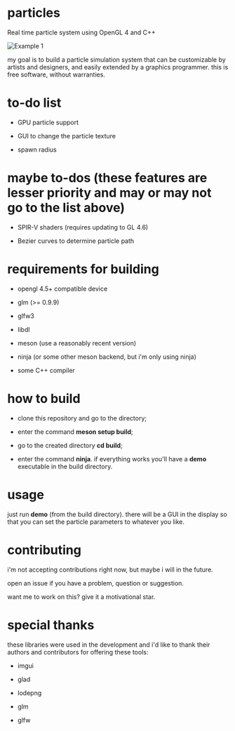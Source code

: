 # particles
Real time particle system using OpenGL 4 and C++

![Example 1](showcase/particle_example1.webp)
 
my goal is to build a particle simulation system that can be customizable by artists and designers, and easily extended by a graphics programmer. this is free software, without warranties.

# to-do list

- GPU particle support

- GUI to change the particle texture

- spawn radius

# maybe to-dos (these features are lesser priority and may or may not go to the list above)

- SPIR-V shaders (requires updating to GL 4.6)

- Bezier curves to determine particle path

# requirements for building

- opengl 4.5+ compatible device

- glm (>= 0.9.9)

- glfw3

- libdl

- meson (use a reasonably recent version)

- ninja (or some other meson backend, but i'm only using ninja)

- some C++ compiler

# how to build

- clone this repository and go to the directory;

- enter the command **meson setup build**;

- go to the created directory **cd build**;

- enter the command **ninja**. if everything works you'll have a **demo** executable in the build directory.

# usage

just run **demo** (from the build directory). there will be a GUI in the display so that you can set the particle parameters to whatever you like.

# contributing

i'm not accepting contributions right now, but maybe i will in the future.

open an issue if you have a problem, question or suggestion.

want me to work on this? give it a motivational star.

# special thanks

these libraries were used in the development and i'd like to thank their authors and contributors for offering these tools:

- imgui

- glad

- lodepng

- glm

- glfw
